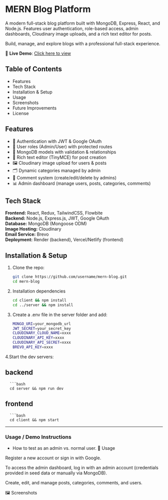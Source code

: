 
# MERN Blog Platform

A modern full-stack blog platform built with MongoDB, Express, React, and Node.js. Features user authentication, role-based access, admin dashboards, Cloudinary image uploads, and a rich text editor for posts.

Build, manage, and explore blogs with a professional full-stack experience.

🚀 **Live Demo**: [Click here to view](https://your-app-url.com)

## Table of Contents
- Features
- Tech Stack
- Installation & Setup
- Usage
- Screenshots
- Future Improvements
- License


## Features
- 🔐 Authentication with JWT & Google OAuth
- 👤 User roles (Admin/User) with protected routes
- 📂 MongoDB models with validation & relationships
- 📝 Rich text editor (TinyMCE) for post creation
- 🖼️ Cloudinary image upload for users & posts
- 🗂️ Dynamic categories managed by admin
- 💬 Comment system (create/edit/delete by admins)
- 📊 Admin dashboard (manage users, posts, categories, comments)

## Tech Stack
**Frontend:** React, Redux, TailwindCSS, Flowbite  
**Backend:** Node.js, Express.js, JWT, Google OAuth  
**Database:** MongoDB (Mongoose ODM)  
**Image Hosting:** Cloudinary  
**Email Service:** Brevo  
**Deployment:** Render (backend), Vercel/Netlify (frontend)


## Installation & Setup

1. Clone the repo:
   ```bash
   git clone https://github.com/username/mern-blog.git
   cd mern-blog

2. Installation dependencies 
   ```bash
   cd client && npm install
   cd ../server && npm install

3. Create a .env file in the server folder and add:
   ```bash
   MONGO_URI=your_mongodb_url
   JWT_SECRET=your_secret_key
   CLOUDINARY_CLOUD_NAME=xxxx
   CLOUDINARY_API_KEY=xxxx
   CLOUDINARY_API_SECRET=xxxx
   BREVO_API_KEY=xxxx

4.Start the dev servers:
## backend
      ```bash
      cd server && npm run dev
## frontend
      ```bash
      cd client && npm start
---

###  **Usage / Demo Instructions**
- How to test as an admin vs. normal user.
📖 Usage

Register a new account or sign in with Google.

To access the admin dashboard, log in with an admin account (credentials provided in seed data or manually via MongoDB).

Create, edit, and manage posts, categories, comments, and users.

🖼️ Screenshots
